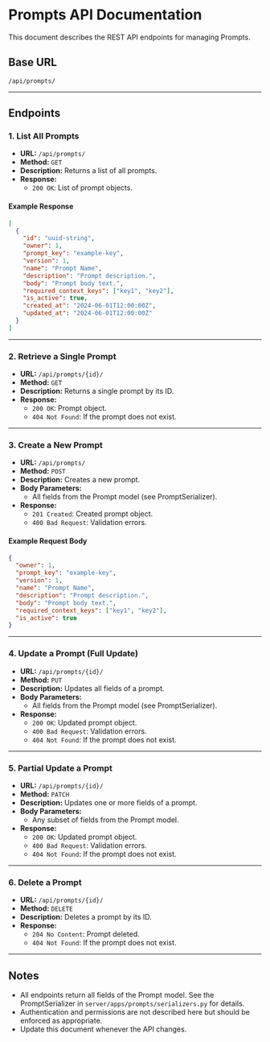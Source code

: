 # Prompts API Documentation

This document describes the REST API endpoints for managing Prompts.

## Base URL

`/api/prompts/`

---

## Endpoints

### 1. List All Prompts

- **URL:** `/api/prompts/`
- **Method:** `GET`
- **Description:** Returns a list of all prompts.
- **Response:**
    - `200 OK`: List of prompt objects.

#### Example Response
```json
[
  {
    "id": "uuid-string",
    "owner": 1,
    "prompt_key": "example-key",
    "version": 1,
    "name": "Prompt Name",
    "description": "Prompt description.",
    "body": "Prompt body text.",
    "required_context_keys": ["key1", "key2"],
    "is_active": true,
    "created_at": "2024-06-01T12:00:00Z",
    "updated_at": "2024-06-01T12:00:00Z"
  }
]
```

---

### 2. Retrieve a Single Prompt

- **URL:** `/api/prompts/{id}/`
- **Method:** `GET`
- **Description:** Returns a single prompt by its ID.
- **Response:**
    - `200 OK`: Prompt object.
    - `404 Not Found`: If the prompt does not exist.

---

### 3. Create a New Prompt

- **URL:** `/api/prompts/`
- **Method:** `POST`
- **Description:** Creates a new prompt.
- **Body Parameters:**
    - All fields from the Prompt model (see PromptSerializer).
- **Response:**
    - `201 Created`: Created prompt object.
    - `400 Bad Request`: Validation errors.

#### Example Request Body
```json
{
  "owner": 1,
  "prompt_key": "example-key",
  "version": 1,
  "name": "Prompt Name",
  "description": "Prompt description.",
  "body": "Prompt body text.",
  "required_context_keys": ["key1", "key2"],
  "is_active": true
}
```

---

### 4. Update a Prompt (Full Update)

- **URL:** `/api/prompts/{id}/`
- **Method:** `PUT`
- **Description:** Updates all fields of a prompt.
- **Body Parameters:**
    - All fields from the Prompt model (see PromptSerializer).
- **Response:**
    - `200 OK`: Updated prompt object.
    - `400 Bad Request`: Validation errors.
    - `404 Not Found`: If the prompt does not exist.

---

### 5. Partial Update a Prompt

- **URL:** `/api/prompts/{id}/`
- **Method:** `PATCH`
- **Description:** Updates one or more fields of a prompt.
- **Body Parameters:**
    - Any subset of fields from the Prompt model.
- **Response:**
    - `200 OK`: Updated prompt object.
    - `400 Bad Request`: Validation errors.
    - `404 Not Found`: If the prompt does not exist.

---

### 6. Delete a Prompt

- **URL:** `/api/prompts/{id}/`
- **Method:** `DELETE`
- **Description:** Deletes a prompt by its ID.
- **Response:**
    - `204 No Content`: Prompt deleted.
    - `404 Not Found`: If the prompt does not exist.

---

## Notes
- All endpoints return all fields of the Prompt model. See the PromptSerializer in `server/apps/prompts/serializers.py` for details.
- Authentication and permissions are not described here but should be enforced as appropriate.
- Update this document whenever the API changes. 
